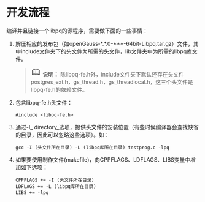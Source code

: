 # 开发流程

编译并且链接一个libpq的源程序，需要做下面的一些事情：

1.  解压相应的发布包（如openGauss-\*.\*.0-\*\*\*-64bit-Libpq.tar.gz）文件，其中include文件夹下的头文件为所需的头文件，lib文件夹中为所需的libpq库文件。

    >![](public_sys-resources/icon-note.png) **说明：**
    >除libpq-fe.h外，include文件夹下默认还存在头文件postgres\_ext.h，gs\_thread.h，gs\_threadlocal.h，这三个头文件是libpq-fe.h的依赖文件。

2.  包含libpq-fe.h头文件：

    ```
    #include <libpq-fe.h>
    ```

3.  通过-I_ directory_选项，提供头文件的安装位置（有些时候编译器会查找缺省的目录，因此可以忽略这些选项）。如：

    ```
    gcc -I (头文件所在目录) -L (libpq库所在目录) testprog.c -lpq
    ```

4.  如果要使用制作文件\(makefile\)，向CPPFLAGS、LDFLAGS、LIBS变量中增加如下选项：

    ```
    CPPFLAGS += -I (头文件所在目录)
    LDFLAGS += -L (libpq库所在目录)
    LIBS += -lpq
    ```
